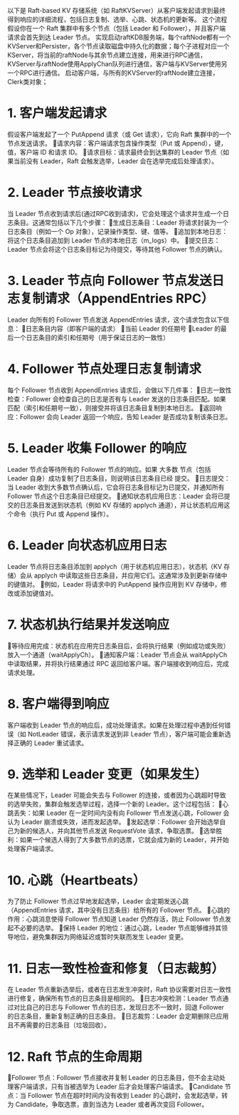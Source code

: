 以下是 Raft-based KV 存储系统（如 RaftKVServer）从客户端发起请求到最终得到响应的详细流程，包括日志复制、选举、心跳、状态机的更新等。
这个流程假设你在一个 Raft 集群中有多个节点（包括 Leader 和 Follower），并且客户端请求会首先到达 Leader 节点。
实现启动raftKDB服务端，每个raftNode都有一个KVServer和Persister，各个节点读取磁盘中持久化的数据；每个子进程对应一个KServer，将当前的raftNode与其余节点建立连接，用来进行RPC通信，KVServer与raftNode使用ApplyChan队列进行通信，客户端与KVServer使用另一个RPC进行通信。
启动客户端，与所有的KVServer的raftNode建立连接，Clerk类对象；
# 1. 客户端发起请求
假设客户端发起了一个 PutAppend 请求（或 Get 请求），它向 Raft 集群中的一个节点发送请求。
请求内容：客户端请求包含操作类型（Put 或 Append），键，值，客户端 ID 和请求 ID。
请求目标：请求最终会到达集群的 Leader 节点（如果当前没有 Leader，Raft 会触发选举，Leader 会在选举完成后处理请求）。
# 2. Leader 节点接收请求
当 Leader 节点收到请求后(通过RPC收到请求)，它会处理这个请求并生成一个日志条目。这通常包括以下几个步骤：
生成日志条目：Leader 将请求封装为一个日志条目（例如一个 Op 对象），记录操作类型、键、值等。
追加到本地日志：将这个日志条目追加到 Leader 节点的本地日志（m_logs）中。
提交日志：Leader 节点会将这个日志条目标记为待提交，等待其他 Follower 节点的确认。
# 3. Leader 节点向 Follower 节点发送日志复制请求（AppendEntries RPC）
Leader 向所有的 Follower 节点发送 AppendEntries 请求，这个请求包含以下信息：
日志条目内容（即客户端的请求）
当前 Leader 的任期号
Leader 的最后一个日志条目的索引和任期号（用于保证日志的一致性）
# 4. Follower 节点处理日志复制请求
每个 Follower 节点收到 AppendEntries 请求后，会做以下几件事：
日志一致性检查：Follower 会检查自己的日志是否有与 Leader 发送的日志条目匹配。如果匹配（索引和任期号一致），则接受并将该日志条目复制到本地日志。
返回响应：Follower 会向 Leader 返回一个响应，告知 Leader 是否成功复制该条日志。
# 5. Leader 收集 Follower 的响应
Leader 节点会等待所有的 Follower 节点的响应。如果 大多数 节点（包括 Leader 自身）成功复制了日志条目，则说明该日志条目已经 提交。
日志提交：当 Leader 收到大多数节点确认后，它会将日志条目标记为已提交，并通知所有 Follower 节点这个日志条目已经提交。
通知状态机应用日志：Leader 会将已提交的日志条目发送到状态机（例如 KV 存储的 applych 通道），并让状态机应用这个命令（执行 Put 或 Append 操作）。
# 6. Leader 向状态机应用日志
Leader 节点将日志条目添加到 applych（用于状态机应用日志），状态机（KV 存储）会从 applych 中读取这些日志条目，并应用它们。这通常涉及到更新存储中的键值对。
例如，Leader 将请求中的 PutAppend 操作应用到 KV 存储中，修改或添加键值对。
# 7. 状态机执行结果并发送响应
等待应用完成：状态机在应用完日志条目后，会将执行结果（例如成功或失败）放入一个通道（waitApplyCh）。
通知客户端：Leader 节点会从 waitApplyCh 中读取结果，并将执行结果通过 RPC 返回给客户端。客户端接收到响应后，完成请求处理。
# 8. 客户端得到响应
客户端收到 Leader 节点的响应后，成功处理请求。如果在处理过程中遇到任何错误（如 NotLeader 错误，表示请求发送到非 Leader 节点），客户端可能会重新选择正确的 Leader 重试请求。
# 9. 选举和 Leader 变更（如果发生）
在某些情况下，Leader 可能会失去与 Follower 的连接，或者因为心跳超时导致的选举失败，集群会触发选举过程，选择一个新的 Leader。这个过程包括：
心跳丢失：如果 Leader 在一定时间内没有向 Follower 节点发送心跳，Follower 会认为 Leader 崩溃或失效，进而发起选举。
发起选举：Follower 会开始选举自己为新的候选人，并向其他节点发送 RequestVote 请求，争取选票。
选举胜利：如果一个候选人得到了大多数节点的选票，它就会成为新的 Leader，并开始处理客户端请求。
# 10. 心跳（Heartbeats）
为了防止 Follower 节点过早地发起选举，Leader 会定期发送心跳（AppendEntries 请求，其中没有日志条目）给所有的 Follower 节点。
心跳的作用：心跳消息使得 Follower 节点知道 Leader 仍然存活，防止 Follower 节点发起不必要的选举。
保持 Leader 的地位：通过心跳，Leader 节点能够维持其领导地位，避免集群因为网络延迟或暂时失联而发生 Leader 变更。
# 11. 日志一致性检查和修复（日志裁剪）
在 Leader 节点重新选举后，或者在日志发生冲突时，Raft 协议需要对日志一致性进行修复，确保所有节点的日志条目是相同的。
日志冲突检测：Leader 节点通过对比自己的日志与 Follower 节点的日志，发现日志不一致时，回退 Follower 的日志条目，重新复制正确的日志条目。
日志裁剪：Leader 会定期删除已应用且不再需要的日志条目（垃圾回收）。
# 12. Raft 节点的生命周期
Follower 节点：Follower 节点接收并复制 Leader 的日志条目，但不会主动处理客户端请求，只有当被选举为 Leader 后才会处理客户端请求。
Candidate 节点：当 Follower 节点在超时时间内没有收到 Leader 的心跳时，会发起选举，转为 Candidate，争取选票，直到当选为 Leader 或者再次变回 Follower。
